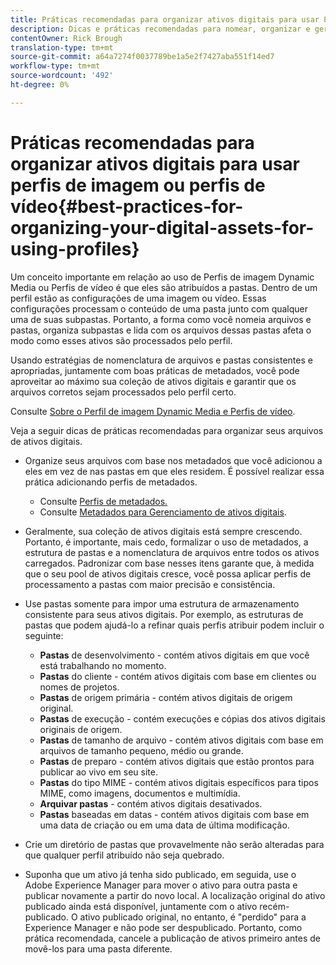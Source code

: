 ```yaml
---
title: Práticas recomendadas para organizar ativos digitais para usar Perfis de imagem Dynamic Media ou Perfis de vídeo
description: Dicas e práticas recomendadas para nomear, organizar e gerenciar arquivos de ativos de imagem e vídeo da Dynamic Media.
contentOwner: Rick Brough
translation-type: tm+mt
source-git-commit: a64a7274f0037789be1a5e2f7427aba551f14ed7
workflow-type: tm+mt
source-wordcount: '492'
ht-degree: 0%

---
```



# Práticas recomendadas para organizar ativos digitais para usar perfis de imagem ou perfis de vídeo{#best-practices-for-organizing-your-digital-assets-for-using-profiles}

Um conceito importante em relação ao uso de Perfis de imagem Dynamic Media ou Perfis de vídeo é que eles são atribuídos a pastas. Dentro de um perfil estão as configurações de uma imagem ou vídeo. Essas configurações processam o conteúdo de uma pasta junto com qualquer uma de suas subpastas. Portanto, a forma como você nomeia arquivos e pastas, organiza subpastas e lida com os arquivos dessas pastas afeta o modo como esses ativos são processados pelo perfil.

Usando estratégias de nomenclatura de arquivos e pastas consistentes e apropriadas, juntamente com boas práticas de metadados, você pode aproveitar ao máximo sua coleção de ativos digitais e garantir que os arquivos corretos sejam processados pelo perfil certo.

Consulte [Sobre o Perfil de imagem Dynamic Media e Perfis de vídeo](about-image-video-profiles.md).

Veja a seguir dicas de práticas recomendadas para organizar seus arquivos de ativos digitais.

* Organize seus arquivos com base nos metadados que você adicionou a eles em vez de nas pastas em que eles residem. É possível realizar essa prática adicionando perfis de metadados.

   * Consulte [Perfis de metadados.](/help/assets/metadata-profiles.md)
   * Consulte [Metadados para Gerenciamento de ativos digitais](/help/assets/manage-metadata.md).

* Geralmente, sua coleção de ativos digitais está sempre crescendo. Portanto, é importante, mais cedo, formalizar o uso de metadados, a estrutura de pastas e a nomenclatura de arquivos entre todos os ativos carregados. Padronizar com base nesses itens garante que, à medida que o seu pool de ativos digitais cresce, você possa aplicar perfis de processamento a pastas com maior precisão e consistência.
* Use pastas somente para impor uma estrutura de armazenamento consistente para seus ativos digitais. Por exemplo, as estruturas de pastas que podem ajudá-lo a refinar quais perfis atribuir podem incluir o seguinte:

   * **Pastas**  de desenvolvimento - contém ativos digitais em que você está trabalhando no momento.
   * **Pastas**  do cliente - contém ativos digitais com base em clientes ou nomes de projetos.
   * **Pastas**  de origem primária - contém ativos digitais de origem original.
   * **Pastas**  de execução - contém execuções e cópias dos ativos digitais originais de origem.
   * **Pastas**  de tamanho de arquivo - contém ativos digitais com base em arquivos de tamanho pequeno, médio ou grande.
   * **Pastas**  de preparo - contém ativos digitais que estão prontos para publicar ao vivo em seu site.
   * **Pastas**  do tipo MIME - contém ativos digitais específicos para tipos MIME, como imagens, documentos e multimídia.
   * **Arquivar pastas**  - contém ativos digitais desativados.
   * **Pastas**  baseadas em datas - contém ativos digitais com base em uma data de criação ou em uma data de última modificação.

* Crie um diretório de pastas que provavelmente não serão alteradas para que qualquer perfil atribuído não seja quebrado.
* Suponha que um ativo já tenha sido publicado, em seguida, use o Adobe Experience Manager para mover o ativo para outra pasta e publicar novamente a partir do novo local. A localização original do ativo publicado ainda está disponível, juntamente com o ativo recém-publicado. O ativo publicado original, no entanto, é &quot;perdido&quot; para a Experience Manager e não pode ser despublicado. Portanto, como prática recomendada, cancele a publicação de ativos primeiro antes de movê-los para uma pasta diferente.

